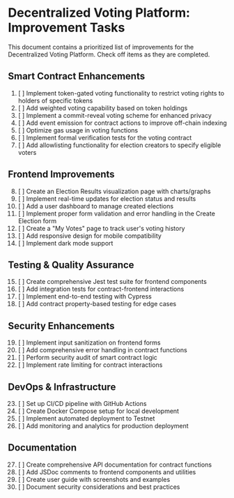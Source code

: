 # Decentralized Voting Platform: Improvement Tasks

This document contains a prioritized list of improvements for the Decentralized Voting Platform. Check off items as they are completed.

## Smart Contract Enhancements

1. [ ] Implement token-gated voting functionality to restrict voting rights to holders of specific tokens
2. [ ] Add weighted voting capability based on token holdings
3. [ ] Implement a commit-reveal voting scheme for enhanced privacy
4. [ ] Add event emission for contract actions to improve off-chain indexing
5. [ ] Optimize gas usage in voting functions
6. [ ] Implement formal verification tests for the voting contract
7. [ ] Add allowlisting functionality for election creators to specify eligible voters

## Frontend Improvements

8. [ ] Create an Election Results visualization page with charts/graphs
9. [ ] Implement real-time updates for election status and results
10. [ ] Add a user dashboard to manage created elections
11. [ ] Implement proper form validation and error handling in the Create Election form
12. [ ] Create a "My Votes" page to track user's voting history
13. [ ] Add responsive design for mobile compatibility
14. [ ] Implement dark mode support

## Testing & Quality Assurance

15. [ ] Create comprehensive Jest test suite for frontend components
16. [ ] Add integration tests for contract-frontend interactions
17. [ ] Implement end-to-end testing with Cypress
18. [ ] Add contract property-based testing for edge cases

## Security Enhancements

19. [ ] Implement input sanitization on frontend forms
20. [ ] Add comprehensive error handling in contract functions
21. [ ] Perform security audit of smart contract logic
22. [ ] Implement rate limiting for contract interactions

## DevOps & Infrastructure

23. [ ] Set up CI/CD pipeline with GitHub Actions
24. [ ] Create Docker Compose setup for local development
25. [ ] Implement automated deployment to Testnet
26. [ ] Add monitoring and analytics for production deployment

## Documentation

27. [ ] Create comprehensive API documentation for contract functions
28. [ ] Add JSDoc comments to frontend components and utilities
29. [ ] Create user guide with screenshots and examples
30. [ ] Document security considerations and best practices